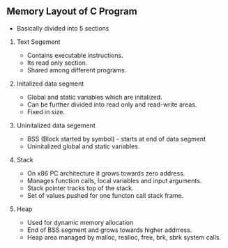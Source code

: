 ## Memory Layout of C Program
* Basically divided into 5 sections

1. Text Segement 
   * Contains executable instructions.
   * Its read only section.
   * Shared among different programs.

2. Initalized data segment
   * Global and static variables which are initalized.
   * Can be further divided into read only and read-write areas.
   * Fixed in size.

3. Uninitalized data segement
   * BSS (Block started by symbol) - starts at end of data segment
   * Uninitalized global and static variables.

4. Stack
   * On x86 PC architecture it grows towards zero address.
   * Manages function calls, local variables and input arguments.
   * Stack pointer tracks top of the stack.
   * Set of values pushed for one functon call stack frame.

5. Heap
   * Used for dynamic memory allocation
   * End of BSS segment and grows towards higher addrress.
   * Heap area managed by malloc, realloc, free, brk, sbrk system calls.